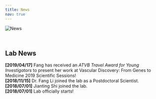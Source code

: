 ```yaml
---
title: News
nav: true
---
```

<div> 
  <img src="{{ '/images/News.gif' | absolute_url }}" alt="News" >
</div>  

&nbsp;

     
## **Lab News**
**[2019/04/17]**  Fang has received an _ATVB Travel Award for Young Investigators_ to present her work at Vascular Discovery: From Genes to Medicine 2019 Scientific Sessions!  
**[2018/11/15]**  Dr. Fang Li joined the lab as a Postdoctoral Scientist.  
**[2018/07/01]**  Jianting Shi joined the lab.  
**[2018/07/01]**  Lab officially starts!
